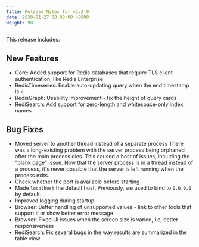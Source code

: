```yaml
---
Title: Release Notes for v1.2.0
date: 2020-01-27 00:00:00 +0000
weight: 98
---
```

This release includes:

## New Features
- Core: Added support for Redis databases that require TLS client authentication, like Redis Enterprise
- RedisTimeseries: Enable auto-updating query when the end timestamp is `+`
- RedisGraph: Usability improvement - fix the height of query cards
- RediSearch: Add support for zero-length and whitespace-only index names

## Bug Fixes
- Moved server to another thread instead of a separate process
  There was a long-existing problem with the server process being orphaned after the main process dies. This caused a host of issues, including the "blank page" issue. Now that the server process is in a thread instead of a process, it's never possible that the server is left running when the process exits.
- Check whether the port is available before starting
- Made `localhost` the default host. Previously, we used to bind to `0.0.0.0` by default.
- Improved logging during startup
- Browser: Better handling of unsupported values - link to other tools that support it or show better error message
- Browser: Fixed UI issues when the screen size is varied, i.e, better responsiveness
- RediSearch: Fix several bugs in the way results are summarized in the table view
